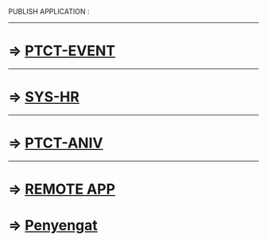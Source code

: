 
PUBLISH APPLICATION :

---
# => [PTCT-EVENT](event.md)
---
# => [SYS-HR](sys-hr.md)
---
# => [PTCT-ANIV](ptct-aniv.md)
---
# => [REMOTE APP](remote.md)
# => [Penyengat](penyengat.md)
